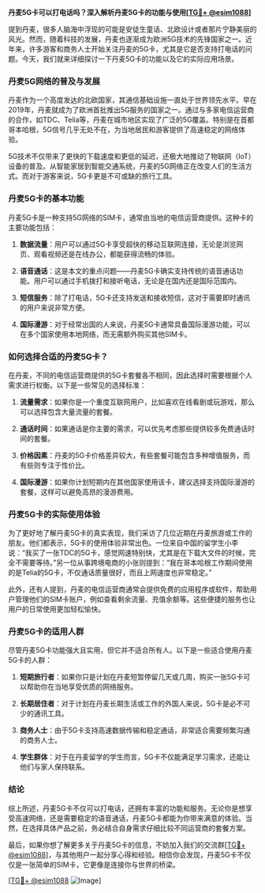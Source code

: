 **丹麦5G卡可以打电话吗？深入解析丹麦5G卡的功能与使用[[TG💪+ @esim1088](https://t.me/s/esim1088)]**

提到丹麦，很多人脑海中浮现的可能是安徒生童话、北欧设计或者那片宁静美丽的风光。然而，随着科技的发展，丹麦也逐渐成为欧洲5G技术的先锋国家之一。近年来，许多游客和商务人士开始关注丹麦的5G卡，尤其是它是否支持打电话的问题。今天，我们就来详细探讨一下丹麦5G卡的功能以及它的实际应用场景。

### 丹麦5G网络的普及与发展

丹麦作为一个高度发达的北欧国家，其通信基础设施一直处于世界领先水平。早在2019年，丹麦就成为了欧洲首批推出5G服务的国家之一。通过与多家电信运营商的合作，如TDC、Telia等，丹麦在城市地区实现了广泛的5G覆盖。特别是在首都哥本哈根，5G信号几乎无处不在，为当地居民和游客提供了高速稳定的网络体验。

5G技术不仅带来了更快的下载速度和更低的延迟，还极大地推动了物联网（IoT）设备的普及。从智能家居到智能交通系统，丹麦的5G网络正在改变人们的生活方式。而对于游客来说，5G卡更是不可或缺的旅行工具。

### 丹麦5G卡的基本功能

丹麦5G卡是一种支持5G网络的SIM卡，通常由当地的电信运营商提供。这种卡的主要功能包括：

1. **数据流量**：用户可以通过5G卡享受超快的移动互联网连接，无论是浏览网页、观看视频还是在线办公，都能获得流畅的体验。
   
2. **语音通话**：这是本文的重点问题——丹麦5G卡确实支持传统的语音通话功能。用户可以通过手机拨打和接听电话，无论是在国内还是国际范围内。

3. **短信服务**：除了打电话，5G卡还支持发送和接收短信，这对于需要即时通讯的用户来说非常方便。

4. **国际漫游**：对于经常出国的人来说，丹麦5G卡通常具备国际漫游功能，可以在多个国家使用本地网络，而无需额外购买其他SIM卡。

### 如何选择合适的丹麦5G卡？

在丹麦，不同的电信运营商提供的5G卡套餐各不相同，因此选择时需要根据个人需求进行权衡。以下是一些常见的选择标准：

1. **流量需求**：如果你是一个重度互联网用户，比如喜欢在线看剧或玩游戏，那么可以选择包含大量流量的套餐。

2. **通话时间**：如果通话是你主要的需求，可以优先考虑那些提供较多免费通话时间的套餐。

3. **价格因素**：丹麦的5G卡价格差异较大，有些套餐可能包含多种增值服务，而有些则专注于性价比。

4. **国际漫游**：如果你计划短期内在其他国家使用该卡，建议选择支持国际漫游的套餐，这样可以避免高昂的漫游费用。

### 丹麦5G卡的实际使用体验

为了更好地了解丹麦5G卡的真实表现，我们采访了几位近期在丹麦旅游或工作的朋友。他们都表示，5G卡的使用体验非常出色。一位来自中国的留学生小李说：“我买了一张TDC的5G卡，感觉网速特别快，尤其是在下载大文件的时候，完全不需要等待。”另一位从事跨境电商的小张则提到：“我在哥本哈根工作期间使用的是Telia的5G卡，不仅通话质量很好，而且上网速度也非常稳定。”

此外，还有人提到，丹麦的电信运营商通常会提供免费的应用程序或软件，帮助用户管理他们的SIM卡账户，例如查看剩余流量、充值余额等。这些便捷的服务也让用户的日常使用更加轻松愉快。

### 丹麦5G卡的适用人群

尽管丹麦5G卡功能强大且实用，但它并不适合所有人。以下是一些适合使用丹麦5G卡的人群：

1. **短期旅行者**：如果你只是计划在丹麦短暂停留几天或几周，购买一张5G卡可以帮助你在当地享受优质的网络服务。

2. **长期居住者**：对于计划在丹麦长期生活或工作的外国人来说，5G卡是必不可少的通讯工具。

3. **商务人士**：由于5G卡支持高速数据传输和稳定通话，非常适合需要频繁沟通的商务人士。

4. **学生群体**：对于在丹麦留学的学生而言，5G卡不仅能满足学习需求，还能让他们与家人保持联系。

### 结论

综上所述，丹麦5G卡不仅可以打电话，还拥有丰富的功能和服务。无论你是想享受高速网络，还是需要稳定的语音通话，丹麦5G卡都能为你带来满意的体验。当然，在选择具体产品之前，务必结合自身需求仔细比较不同运营商的套餐方案。

最后，如果你想了解更多关于丹麦5G卡的信息，不妨加入我们的交流群[[TG💪+ @esim1088](https://t.me/s/esim1088)]，与其他用户一起分享心得和经验。相信你会发现，丹麦5G卡不仅仅是一张简单的SIM卡，它更像是连接你与世界的桥梁。

[[TG💪+ @esim1088](https://t.me/s/esim1088) ![Image](https://i.postimg.cc/4NQfJmqS/Snipaste-2025-05-13-00-14-12.png)]